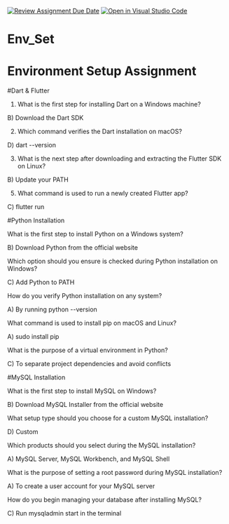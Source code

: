 [![Review Assignment Due Date](https://classroom.github.com/assets/deadline-readme-button-22041afd0340ce965d47ae6ef1cefeee28c7c493a6346c4f15d667ab976d596c.svg)](https://classroom.github.com/a/vnsr1XuU)
[![Open in Visual Studio Code](https://classroom.github.com/assets/open-in-vscode-2e0aaae1b6195c2367325f4f02e2d04e9abb55f0b24a779b69b11b9e10269abc.svg)](https://classroom.github.com/online_ide?assignment_repo_id=15710374&assignment_repo_type=AssignmentRepo)
# Env_Set

# Environment Setup Assignment

#Dart & Flutter

1. What is the first step for installing Dart on a Windows machine?

 B) Download the Dart SDK



2. Which command verifies the Dart installation on macOS?

 D) dart --version


3. What is the next step after downloading and extracting the Flutter SDK on Linux?

 B) Update your PATH


5. What command is used to run a newly created Flutter app?

 C) flutter run


#Python Installation

What is the first step to install Python on a Windows system?

 B) Download Python from the official website

Which option should you ensure is checked during Python installation on Windows?

 C) Add Python to PATH

How do you verify Python installation on any system?

 A) By running python --version

What command is used to install pip on macOS and Linux?

 A) sudo install pip

What is the purpose of a virtual environment in Python?

 C) To separate project dependencies and avoid conflicts

#MySQL Installation

What is the first step to install MySQL on Windows?

 B) Download MySQL Installer from the official website

What setup type should you choose for a custom MySQL installation?

 D) Custom

Which products should you select during the MySQL installation?

 A) MySQL Server, MySQL Workbench, and MySQL Shell

What is the purpose of setting a root password during MySQL installation?

 A) To create a user account for your MySQL server

How do you begin managing your database after installing MySQL?

 C) Run mysqladmin start in the terminal
